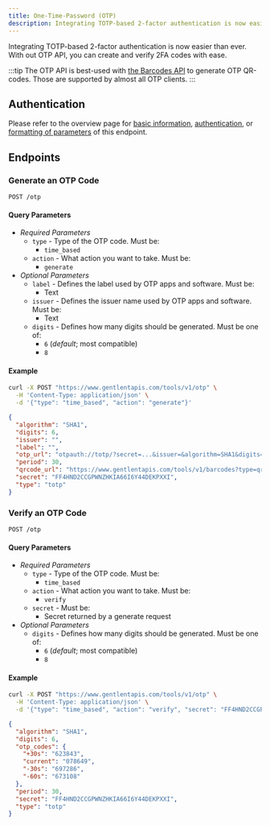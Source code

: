 ```yaml
---
title: One-Time-Password (OTP)
description: Integrating TOTP-based 2-factor authentication is now easier than ever. With out OTP API, you can create and verify 2FA codes with ease.
---
```


Integrating TOTP-based 2-factor authentication is now easier than ever. With out OTP API, you can create and verify 2FA codes with ease.

:::tip
The OTP API is best-used with [the Barcodes API](/docs/tools-api/barcodes) to generate OTP QR-codes. Those are supported by almost all OTP clients.
:::

## Authentication

Please refer to the overview page for [basic information](/docs/tools-api/), [authentication](/docs/tools-api/#authentication), or [formatting of parameters](/docs/tools-api/#parameters) of this endpoint.

## Endpoints

### Generate an OTP Code

```url title="Endpoint URL"
POST /otp
```

#### Query Parameters

- _Required Parameters_
  - `type` - Type of the OTP code. Must be:
    - `time_based`
  - `action` - What action you want to take. Must be:
    - `generate`
- _Optional Parameters_
  - `label` - Defines the label used by OTP apps and software. Must be:
    - Text
  - `issuer` - Defines the issuer name used by OTP apps and software. Must be:
    - Text
  - `digits` - Defines how many digits should be generated. Must be one of:
    - `6` (_default_; most compatible)
    - `8`

#### Example

```bash title="CURL"
curl -X POST "https://www.gentlentapis.com/tools/v1/otp" \
  -H 'Content-Type: application/json' \
  -d '{"type": "time_based", "action": "generate"}'
```

```json title="Response"
{
​  "algorithm": "SHA1",
​  "digits": 6,
​  "issuer": "",
​  "label": "",
​  "otp_url": "otpauth://totp/?secret=...&issuer=&algorithm=SHA1&digits=6&period=30",
​  "period": 30,
​  "qrcode_url": "https://www.gentlentapis.com/tools/v1/barcodes?type=qr_code&...",
​  "secret": "FF4HND2CCGPWNZHKIA66I6Y44DEKPXXI",
​  "type": "totp"
}
```

### Verify an OTP Code

```url title="Endpoint URL"
POST /otp
```

#### Query Parameters

- _Required Parameters_
  - `type` - Type of the OTP code. Must be:
    - `time_based`
  - `action` - What action you want to take. Must be:
    - `verify`
  - `secret` - Must be:
    - Secret returned by a generate request
- _Optional Parameters_
  - `digits` - Defines how many digits should be generated. Must be one of:
    - `6` (_default_; most compatible)
    - `8`

#### Example

```bash title="CURL"
curl -X POST "https://www.gentlentapis.com/tools/v1/otp" \
  -H 'Content-Type: application/json' \
  -d '{"type": "time_based", "action": "verify", "secret": "FF4HND2CCGPWNZHKIA66I6Y44DEKPXXI"}'
```

```json title="Response"
{
​  "algorithm": "SHA1",
​  "digits": 6,
​  "otp_codes": {
​    "+30s": "623843",
​    "current": "078649",
​    "-30s": "697286",
​    "-60s": "673108"
​  },
​  "period": 30,
​  "secret": "FF4HND2CCGPWNZHKIA66I6Y44DEKPXXI",
​  "type": "totp"
}
```

